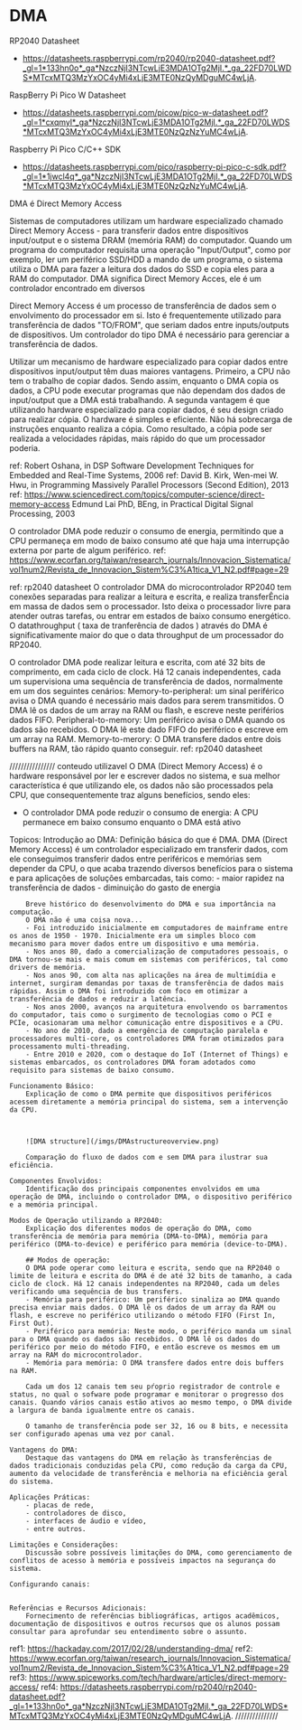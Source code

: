 
# DMA

RP2040 Datasheet
- https://datasheets.raspberrypi.com/rp2040/rp2040-datasheet.pdf?_gl=1*133hn0o*_ga*NzczNjI3NTcwLjE3MDA1OTg2MjI.*_ga_22FD70LWDS*MTcxMTQ3MzYxOC4yMi4xLjE3MTE0NzQyMDguMC4wLjA. 

RaspBerry Pi Pico W Datasheet
- https://datasheets.raspberrypi.com/picow/pico-w-datasheet.pdf?_gl=1*cxqmyl*_ga*NzczNjI3NTcwLjE3MDA1OTg2MjI.*_ga_22FD70LWDS*MTcxMTQ3MzYxOC4yMi4xLjE3MTE0NzQzNzYuMC4wLjA.

Raspberry Pi Pico C/C++ SDK
- https://datasheets.raspberrypi.com/pico/raspberry-pi-pico-c-sdk.pdf?_gl=1*1jwcl4q*_ga*NzczNjI3NTcwLjE3MDA1OTg2MjI.*_ga_22FD70LWDS*MTcxMTQ3MzYxOC4yMi4xLjE3MTE0NzQzNzYuMC4wLjA.

DMA é Direct Memory Access



Sistemas de computadores utilizam um hardware especializado chamado Direct Memory Access - para transferir dados entre dispositivos input/output e o sistema DRAM (memória RAM) do computador. Quando um programa do computador requisita uma operação "Input/Output", como por exemplo, ler um periférico SSD/HDD a mando de um programa, o sistema utiliza o DMA para fazer a leitura dos dados do SSD e copia eles para a RAM do computador.
DMA significa Direct Memory Acces, ele é um controlador encontrado em diversos

Direct Memory Access é um processo de transferência de dados sem o envolvimento do processador em si. Isto é frequentemente utilizado  para transferência de dados "TO/FROM", que seriam dados entre inputs/outputs de dispositivos. Um controlador do tipo DMA é necessário para gerenciar a transferência de dados.

Utilizar um mecanismo de hardware especializado para copiar dados entre dispositivos input/output têm duas maiores vantagens. Primeiro, a CPU não tem o trabalho de copiar dados. Sendo assim, enquanto o DMA copia os dados, a CPU pode executar programas que não dependam dos dados de input/output que a DMA está trabalhando.
A segunda vantagem é que utilizando hardware especializado para copiar dados, é seu design criado para realizar cópia. O hardware é simples e eficiente. Não há sobrecarga de instruções enquanto realiza a cópia. Como resultado, a cópia pode ser realizada a velocidades rápidas, mais rápido do que um processador poderia.

ref: Robert Oshana, in DSP Software Development Techniques for Embedded and Real-Time Systems, 2006
ref: David B. Kirk, Wen-mei W. Hwu, in Programming Massively Parallel Processors (Second Edition), 2013
ref: https://www.sciencedirect.com/topics/computer-science/direct-memory-access  Edmund Lai PhD, BEng, in Practical Digital Signal Processing, 2003



O controlador DMA pode reduzir o consumo de energia, permitindo que a CPU permaneça em modo de baixo consumo até que haja uma interrupção externa por parte de algum periférico.
ref: https://www.ecorfan.org/taiwan/research_journals/Innovacion_Sistematica/vol1num2/Revista_de_Innovacion_Sistem%C3%A1tica_V1_N2.pdf#page=29




ref: rp2040 datasheet
O controlador DMA do microcontrolador RP2040 tem conexões separadas para realizar a leitura e escrita, e realiza transferÊncia em massa de dados sem o processador. Isto deixa o processador livre para atender outras tarefas, ou entrar em estados de baixo consumo energético. O datathroughput ( taxa de tranferência de dados ) através do DMA é significativamente maior do que o data throughput de um processador do RP2040.

O controlador DMA pode realizar leitura e escrita, com até 32 bits de comprimento, em cada ciclo de clock. Há 12 canais independentes, cada um supervisiona uma sequência de transferência de dados, normalmente em um dos seguintes cenários:
Memory-to-peripheral: um sinal periférico avisa o DMA quando é necessário mais dados para serem transmitidos. O DMA lê os dados de um array na RAM ou flash, e escreve neste periférios dados FIFO.
Peripheral-to-memory: Um periférico avisa o DMA quando os dados são recebidos. O DMA lê este dado FIFO do periférico e escreve em um array na RAM. 
Memory-to-merory: O DMA transfere dados entre dois buffers na RAM, tão rápido quanto conseguir.
ref: rp2040 datasheet




//////////////// conteudo utilizavel
O DMA (Direct Memory Access) é o hardware responsável por ler e escrever dados no sistema, e sua melhor característica é que utilizando ele, os dados não são processados pela CPU, que consequentemente traz alguns benefícios, sendo eles:
- O controlador DMA pode reduzir o consumo de energia: A CPU permanece em baixo consumo enquanto o DMA está ativo



Topicos:
    Introdução ao DMA:
        Definição básica do que é DMA.
        DMA (Direct Memory Access) é um controlador especializado em transferir dados, com ele conseguimos transferir dados entre periféricos e memórias sem depender da CPU, o que acaba trazendo diversos benefícios para o sistema e para aplicações de soluções embarcadas, tais como: 
        - maior rapidez na transferência de dados
        - diminuição do gasto de energia
        

        Breve histórico do desenvolvimento do DMA e sua importância na computação.
        O DMA não é uma coisa nova...
        - Foi introduzido inicialmente em computadores de mainframe entre os anos de 1950 - 1970. Inicialmente era um simples bloco com mecanismo para mover dados entre um dispositivo e uma memória.
        - Nos anos 80, dado a comercialização de computadores pessoais, o DMA tornou-se mais e mais comum em sistemas com periféricos, tal como drivers de memória.
        - Nos anos 90, com alta nas aplicações na área de multimídia e internet, surgiram demandas por taxas de transferência de dados mais rápidas. Assim o DMA foi introduzido com foco em otimizar a transferência de dados e reduzir a latência.
        - Nos anos 2000, avanços na arquitetura envolvendo os barramentos do computador, tais como o surgimento de tecnologias como o PCI e PCIe, ocasionaram uma melhor comunicação entre dispositivos e a CPU.
        - No ano de 2010, dado a emergência de computação paralela e processadores multi-core, os controladores DMA foram otimizados para processamento multi-threading.
        - Entre 2010 e 2020, com o destaque do IoT (Internet of Things) e sistemas embarcados, os controladores DMA foram adotados como requisito para sistemas de baixo consumo.

    Funcionamento Básico:
        Explicação de como o DMA permite que dispositivos periféricos acessem diretamente a memória principal do sistema, sem a intervenção da CPU.



        ![DMA structure](/imgs/DMAstructureoverview.png)

        Comparação do fluxo de dados com e sem DMA para ilustrar sua eficiência.

    Componentes Envolvidos:
        Identificação dos principais componentes envolvidos em uma operação de DMA, incluindo o controlador DMA, o dispositivo periférico e a memória principal.

    Modos de Operação utilizando a RP2040:
        Explicação dos diferentes modos de operação do DMA, como transferência de memória para memória (DMA-to-DMA), memória para periférico (DMA-to-device) e periférico para memória (device-to-DMA).

        ## Modos de operação:
        O DMA pode operar como leitura e escrita, sendo que na RP2040 o limite de leitura e escrita do DMA é de até 32 bits de tamanho, a cada ciclo de clock. Há 12 canais independentes na RP2040, cada um deles verificando uma sequência de bus transfers.
        - Memória para periférico: Um periférico sinaliza ao DMA quando precisa enviar mais dados. O DMA lê os dados de um array da RAM ou flash, e escreve no periférico utilizando o método FIFO (First In, First Out).
        - Periférico para memória: Neste modo, o periférico manda um sinal para o DMA quando os dados são recebidos. O DMA lê os dados do periférico por meio do método FIFO, e então escreve os mesmos em um array na RAM do microcontrolador.
        - Memória para memória: O DMA transfere dados entre dois buffers na RAM.

        Cada um dos 12 canais tem seu pŕoprio registrador de controle e status, no qual o sofware pode programar e monitorar o progresso dos canais. Quando vários canais estão ativos ao mesmo tempo, o DMA divide a largura de banda igualmente entre os canais.

        O tamanho de transferência pode ser 32, 16 ou 8 bits, e necessita ser configurado apenas uma vez por canal.

    Vantagens do DMA:
        Destaque das vantagens do DMA em relação às transferências de dados tradicionais conduzidas pela CPU, como redução da carga da CPU, aumento da velocidade de transferência e melhoria na eficiência geral do sistema.

    Aplicações Práticas:
        - placas de rede, 
        - controladores de disco, 
        - interfaces de áudio e vídeo, 
        - entre outros.

    Limitações e Considerações:
        Discussão sobre possíveis limitações do DMA, como gerenciamento de conflitos de acesso à memória e possíveis impactos na segurança do sistema.

    Configurando canais:


    Referências e Recursos Adicionais:
        Fornecimento de referências bibliográficas, artigos acadêmicos, documentação de dispositivos e outros recursos que os alunos possam consultar para aprofundar seu entendimento sobre o assunto.

ref1: https://hackaday.com/2017/02/28/understanding-dma/
ref2: https://www.ecorfan.org/taiwan/research_journals/Innovacion_Sistematica/vol1num2/Revista_de_Innovacion_Sistem%C3%A1tica_V1_N2.pdf#page=29
ref3: https://www.spiceworks.com/tech/hardware/articles/direct-memory-access/ 
ref4: https://datasheets.raspberrypi.com/rp2040/rp2040-datasheet.pdf?_gl=1*133hn0o*_ga*NzczNjI3NTcwLjE3MDA1OTg2MjI.*_ga_22FD70LWDS*MTcxMTQ3MzYxOC4yMi4xLjE3MTE0NzQyMDguMC4wLjA.
///////////////




